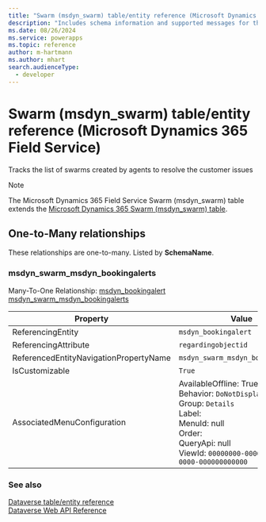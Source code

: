 ```yaml
---
title: "Swarm (msdyn_swarm) table/entity reference (Microsoft Dynamics 365 Field Service)"
description: "Includes schema information and supported messages for the Swarm (msdyn_swarm) table/entity with Microsoft Dynamics 365 Field Service."
ms.date: 08/26/2024
ms.service: powerapps
ms.topic: reference
author: m-hartmann
ms.author: mhart
search.audienceType: 
  - developer
---
```


# Swarm (msdyn_swarm) table/entity reference (Microsoft Dynamics 365 Field Service)

Tracks the list of swarms created by agents to resolve the customer issues

> [!NOTE]
> The Microsoft Dynamics 365 Field Service Swarm (msdyn_swarm) table extends the [Microsoft Dynamics 365 Swarm (msdyn_swarm) table](/dynamics365/developer/entities/msdyn_swarm).




## One-to-Many relationships

These relationships are one-to-many. Listed by **SchemaName**.

### <a name="BKMK_msdyn_swarm_msdyn_bookingalerts"></a> msdyn_swarm_msdyn_bookingalerts

Many-To-One Relationship: [msdyn_bookingalert msdyn_swarm_msdyn_bookingalerts](msdyn_bookingalert.md#BKMK_msdyn_swarm_msdyn_bookingalerts)

|Property|Value|
|---|---|
|ReferencingEntity|`msdyn_bookingalert`|
|ReferencingAttribute|`regardingobjectid`|
|ReferencedEntityNavigationPropertyName|`msdyn_swarm_msdyn_bookingalerts`|
|IsCustomizable|`True`|
|AssociatedMenuConfiguration|AvailableOffline: True<br />Behavior: `DoNotDisplay`<br />Group: `Details`<br />Label: <br />MenuId: null<br />Order: <br />QueryApi: null<br />ViewId: `00000000-0000-0000-0000-000000000000`|



### See also

[Dataverse table/entity reference](../about-entity-reference.md)  
[Dataverse Web API Reference](/power-apps/developer/data-platform/webapi/reference/about)   

